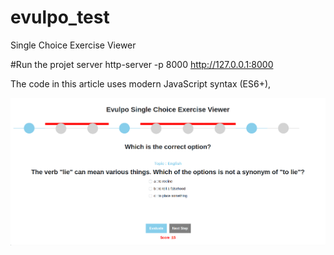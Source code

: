 # evulpo_test
Single Choice Exercise Viewer

#Run the projet server
http-server -p 8000 
http://127.0.0.1:8000

The code in this article uses modern JavaScript syntax (ES6+),


![img.png](img.png)
